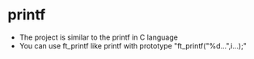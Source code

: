 # printf
- The project is similar to the printf in C language
- You can use ft_printf like printf with prototype "ft_printf("%d...",i...);"
